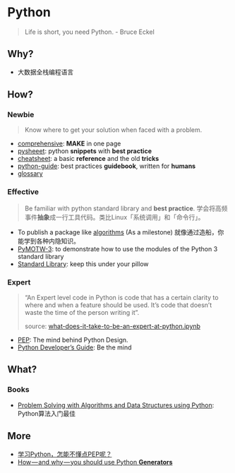 # Python 

> Life is short, you need Python.  - Bruce Eckel

## Why?

- 大数据全栈编程语言

## How? 

### Newbie

> Know where to get your solution when faced with a problem.

- [comprehensive](https://gto76.github.io/python-cheatsheet/): **MAKE** in one page
- [pysheeet](https://www.pythonsheets.com/): python **snippets** with **best practice**
- [cheatsheet](https://www.pythoncheatsheet.org/): a basic **reference** and the old **tricks**
- [python-guide](https://docs.python-guide.org/): best practices **guidebook**, written for **humans**
- [glossary](https://docs.python.org/3/glossary.html)

### Effective

> Be familiar with python standard library and **best practice**. 学会将高频事件**抽象**成一行工具代码。类比Linux「系统调用」和「命令行」。

* To publish a package like [algorithms](https://github.com/keon/algorithms) (As a milestone) 就像通过造船，你能学到各种内隐知识。 
* [PyMOTW-3](https://pymotw.com/3/index.html): to demonstrate how to use the modules of the Python 3 standard library
* [Standard Library](https://docs.python.org/3/library/index.html): keep this under your pillow

### Expert 

> “An Expert level code in Python is code that has a certain clarity to where and when a feature should be used. It’s code that doesn’t waste the time of the person writing it”. 
> 
> source: [what-does-it-take-to-be-an-expert-at-python.ipynb](https://medium.com/@mozesr/pydata17-what-does-it-take-to-be-an-expert-at-python-198f19cd2b)

- [PEP](https://www.python.org/dev/peps/): The mind behind Python Design.
- [Python Developer’s Guide](https://devguide.python.org/): Be the mind


## What?  

### Books

- [Problem Solving with Algorithms and Data Structures using Python](http://interactivepython.org/runestone/static/pythonds/index.html): Python算法入门最佳


## More

- [学习Python，怎能不懂点PEP呢？](https://www.jiqizhixin.com/articles/2018-11-09-4)
- [How — and why — you should use Python **Generators**
](https://medium.freecodecamp.org/how-and-why-you-should-use-python-generators-f6fb56650888)